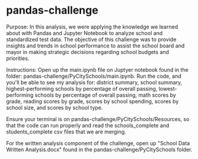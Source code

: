 # pandas-challenge
Purpose: In this analysis, we were applying the knowledge we learned about with Pandas and Jupyter Notebook to analyze school and standardized test data. The objective of this challenge was to provide insights and trends in school performance to assist the school board and mayor in making strategic decisions regarding school budgets and priorities.

Instructions: 
Open up the main.ipynb file on Juptyer notebook found in the folder: pandas-challenge/PyCitySchools/main.ipynb.
Run the code, and you'll be able to see my analysis for: district summary, school summary, highest-performing schools by percentage of overall passing, lowest-performing schools by percentage of overall passing, math scores by grade, reading scores by grade, scores by school spending, scores by school size, and scores by school type. 

Ensure your terminal is on pandas-challenge/PyCitySchools/Resources, so that the code can run properly and read the schools_complete and students_complete csv files that we are merging. 

For the written analysis component of the challenge, open up "School Data Written Analysis.docx" found in the pandas-challenge/PyCitySchools folder.


